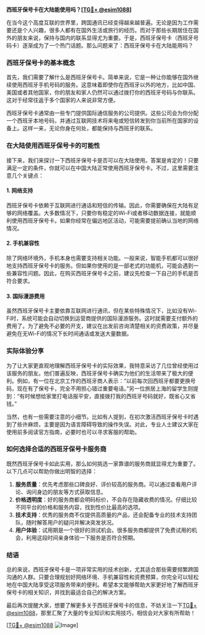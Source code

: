 **西班牙保号卡在大陆能使用吗？[[TG💪+ @esim1088](https://t.me/s/esim1088)]**

在当今这个高度互联的世界里，跨国通讯已经变得越来越普遍。无论是因为工作需要还是个人兴趣，很多人都有在国外生活或旅行的经历。而对于那些长期居住在国外的朋友来说，保持与国内的联系显得尤为重要。于是，西班牙保号卡（西班牙号码卡）逐渐成为了一个热门话题。那么问题来了：西班牙保号卡在大陆能用吗？

### 西班牙保号卡的基本概念

首先，我们需要了解什么是西班牙保号卡。简单来说，它是一种让你能够在国外继续使用西班牙手机号码的服务。这意味着即使你在西班牙以外的地方，比如中国、美国或者其他国家，你的朋友和家人仍然可以通过拨打你的西班牙号码与你联系。这对于经常往返于多个国家的人来说非常方便。

西班牙保号卡通常由一些专门提供国际通信服务的公司提供。这些公司会为你分配一个西班牙本地号码，并通过互联网技术将来电或短信转发到你当前所在国家的设备上。这样一来，无论你身在何处，都能保持与西班牙的联系。

### 在大陆使用西班牙保号卡的可能性

接下来，我们来探讨一下西班牙保号卡是否可以在大陆使用。答案是肯定的！只要满足一定的条件，你就可以在中国大陆正常使用西班牙保号卡。不过，这里需要注意几个关键点：

#### 1. 网络支持
西班牙保号卡依赖于互联网进行通话和短信的传输。因此，你需要确保在大陆有足够的网络覆盖。大多数情况下，只要你有稳定的Wi-Fi或者移动数据连接，就能顺利使用西班牙保号卡。如果你经常在偏远地区活动，可能需要提前确认当地的网络情况。

#### 2. 手机兼容性
除了网络环境外，手机本身也需要支持相关功能。一般来说，智能手机都可以很好地支持西班牙保号卡的服务。但如果你使用的是一部老式的功能机，可能会遇到一些兼容性问题。因此，在购买西班牙保号卡之前，建议先检查一下自己的手机是否符合要求。

#### 3. 国际漫游费用
虽然西班牙保号卡主要依靠互联网进行通讯，但在某些特殊情况下，比如没有Wi-Fi时，系统可能会自动切换到运营商提供的国际漫游服务。这时就需要支付额外的费用了。为了避免不必要的开支，建议在出发前咨询清楚相关的资费政策，并尽量避免在无Wi-Fi的情况下长时间通话或发送大量数据。

### 实际体验分享

为了让大家更直观地理解西班牙保号卡的实际效果，我特意采访了几位曾经使用过该服务的朋友。他们普遍反映，西班牙保号卡确实为他们的生活带来了极大的便利。例如，有一位在北京工作的西班牙商人表示：“以前每次回西班牙都要更换号码，现在有了保号卡，完全不用担心错过重要电话。”另一位旅居上海的留学生则提到：“有时候想给家里打电话报平安，直接拨打我的西班牙号码就好，既省心又省钱。”

当然，也有一些需要注意的小细节。比如有人提到，在初次激活西班牙保号卡时遇到了些许麻烦，主要是因为语言障碍导致的操作失误。对此，专业人士建议大家在使用前多阅读官方指南，必要时也可以寻求客服的帮助。

### 如何选择合适的西班牙保号卡服务商

既然西班牙保号卡如此实用，那么如何挑选一家靠谱的服务商就显得尤为重要了。以下几点可以帮助你做出明智的选择：

1. **服务质量**：优先考虑那些口碑良好、评价较高的服务商。可以通过查看用户评论、询问身边的朋友等方式获取信息。
2. **价格透明度**：好的服务商都会明码标价，不会存在隐藏收费的情况。仔细比较不同平台的价格和服务内容，找到性价比最高的选项。
3. **技术支持**：优秀的服务商不仅提供高质量的产品，还会配备专业的技术支持团队，随时解答用户的疑问并解决突发状况。
4. **用户体验**：试用期是一个很好的测试机会。很多服务商都提供了免费试用的机会，利用这段时间亲身体验一下服务是否符合预期。

### 结语

总的来说，西班牙保号卡是一项非常实用的技术创新，尤其适合那些需要频繁跨国沟通的人群。只要合理规划好网络环境、手机兼容性和资费预算，你完全可以轻松地在中国大陆享受这项服务带来的便利。希望本文能够帮助大家更好地了解西班牙保号卡的相关知识，并找到最适合自己的解决方案。

最后再次提醒大家，想要了解更多关于西班牙保号卡的信息，不妨关注一下[TG💪+ @esim1088](https://t.me/s/esim1088)，那里汇聚了大量的专业知识和实用技巧，相信会对大家有所帮助！

[[TG💪+ @esim1088](https://t.me/s/esim1088) ![Image](https://i.postimg.cc/4NQfJmqS/Snipaste-2025-05-13-00-14-12.png)]